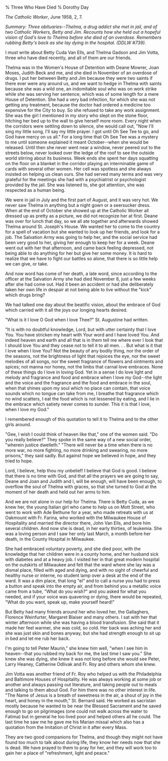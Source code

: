 % Three Who Have Died
% Dorothy Day

*The Catholic Worker*, June 1958, 2, 7.

*Summary: Three obituaries--Thelma, a drug addict she met in jail, and
of two Catholic Workers, Betty and Jim. Recounts how she held out a
hopeful vision of God's love to Thelma before she died of an overdose.
Remembers rubbing Betty's back as she lay dying in the hospital. (DDLW
\#739).*

I must write about Betty Cuda Van Ells, and Thelma Gadson and Jim Votta,
three who have died recently, and all of them are our friends.
 
Thelma was in the Women's House of Detention with Deane Mowrer, Joan
Moses, Judith Beck and me, and she died in November of an overdose of
drugs. I put her between Betty and Jim because they were two saints if
there ever were any around us, and we want to hedge in Thelma with
saints because she was a wild one, an indomitable soul who was on work
strike while she was serving her sentence, which was of some length for
a mere House of Detention. She had a very bad infection, for which she
was not getting any treatment, because the doctor had ordered a medicine
too expensive for the City to buy. So she refused to take any work
assignment. She was the girl I mentioned in my story who slept on the
stone floor, hitching her bed up to the wall to give herself more room.
Every night when the corridors were settling down to silence, she would
call out, "Now I'll sing my little song, I'll say my little prayer. I
got until Oh See Tee to go, and God have mercy on us all." For a long
time that Oh See Tee was a mystery to me until someone explained it
meant October--when she would be released. Until then she never went
near a window, never peered out to the streets below, never looked over
the ledge of the roof to see the outside world stirring about its
business. Week ends she spent her days squatting on the floor on a
blanket in the corridor playing an interminable game of cards with
several other women. Her cell was spotless and she always insisted on
helping us clean ours. She had served many terms and was very grateful
for the meetings she had with a psychiatrist or psychologist provided by
the jail. She was listened to, she got attention, she was respected as a
human being.
 
We were in jail in July and the first part of August, and it was very
hot. We never saw Thelma in anything but a night gown or a seersucker
dress. When at the end of October she showed up at the Catholic Worker
all dressed up as pretty as a picture, we did not recognize her at
first. Deane was over for lunch that day, so we all ate together and
afterwards showed Thelma around St. Joseph's House. We wanted her to
come to the country for a spell of vacation but she wanted to look up
her friends, and look for a job. The Salvation Army was going to help
her, and the social service had been very good to her, giving her enough
to keep her for a week. Deane went out with her that afternoon, and came
back feeling depressed, not being able to do anything for her but give
her some money. It is hard to realize that we have to fight our battles
so alone, that there is so little help we can give, or take.
 
And now word has come of her death, a late word, since according to the
officer at the Salvation Army she had died November 8, just a few weeks
after she had come out. Had it been an accident or had she deliberately
taken her own life in despair at not being able to live without the
"kick" which drugs bring?
 
We had talked one day about the beatific vision, about the embrace of
God which carried with it all the joys our longing hearts desired.
 
"What is it I love O God when I love Thee?" St. Augustine had written.
 
"It is with no doubtful knowledge, Lord, but with utter certainty that
I love You. You have stricken my heart with Your word and I have loved
You. And indeed heaven and earth and all that is in them tell me where
ever I look that I should love You and they cease not to tell it to all
men. . . But what is it that I love when I love You? Not the beauty of
any bodily thing, nor the order of the seasons, not the brightness of
light that rejoices the eye, nor the sweet melodies of all songs, nor
the sweet fragrance of flowers and ointments and spices; not manna nor
honey, not the limbs that carnal love embraces. None of these things do
I love in loving God. Yet in a sense I do love light and melody and
fragrance and food and embrace when I love my God--the light and the
voice and the fragrance and the food and embrace in the soul, when that
shines upon my soul which no place can contain, that voice sounds which
no tongue can take from me, I breathe that fragrance which no wind
scatters, I eat the food which is not lessened by eating, and I lie in
the embrace which satiety never comes to sunder. This it is that I love,
when I love my God."
 
I remembered enough of this quotation to tell it to Thelma and to the
other girls around.
 
"Gee, I wish I could think of heaven like that," one of the women said.
"Do you really believe?" They spoke in the same way of a new social
order, "wherein justice dwelleth." "There will never be a time when
there is no more war, no more fighting, no more drinking and swearing,
no more prisons," they said sadly. But against hope we believed in hope,
and they tried to hope.
 
Lord, I believe, help thou my unbelief! I believe that God is good. I
believe that there is no time with God, and that all the prayers we are
going to say, Deane and Joan and Judith and I, will be enough, will have
been enough, to overflow the soul of Thelma with graces, so that she
turned to God at the moment of her death and held out her arms to him.
 
And we are not alone in our help for Thelma. There is Betty Cuda, as we
knew her, the young Italian girl who came to help us on Mott Street, who
went to work with Ade Bethune for a year, who made retreats with us at
Oakmount with Fr. Farina, who worked with the Milwaukee House of
Hospitality and married the director there, John Van Ells, and bore him
several children. And now she is dead, in her early thirties, of
leukemia. She was a loving person and I saw her only last March, a month
before her death, in the County Hospital in Milwaukee.
 
She had embraced voluntary poverty, and she died poor, with the
knowledge that her children were in a county home, and her husband sick
with diabetes and at a heavy job. I visited her in that great modern
hospital on the outskirts of Milwaukee and felt that the ward where she
lay was a dismal place, filled with aged and dying, and with no sight of
cheerful and healthy nurse or interne, no student lamp over a desk at
the end of the ward. It was a dim place, that long "el" and to call a
nurse you had to press a button and speak into the empty air, and from
behind you a metallic voice came from a tube, "What do you wish?" and
you asked for what you needed, and if your voice was quavering or dying,
there would be repeated, "What do you want, speak up, make yourself
heard!"
 
But Betty had many friends around her who loved her, the Gallaghers,
Florence Weinfurter, Margaret Blaiser and many others. I sat with her
that winter afternoon while she was having a blood transfusion. She said
that it made her feel warmer, she was cold, so cold. Her back was aching
her and she was just skin and bones anyway, but she had strength enough
to sit up in bed and let me rub her back.
 
I'm going to tell Peter Maurin," she knew him well, "when I see him in
heaven--that you rubbed my back for me, the last time I saw you." She
knew she was dying, she knew it was not long before she would see Peter,
Larry Heaney, Catherine Odlivak and Fr. Roy and others whom she knew.
 
Jim Votta was another friend of Fr. Roy who helped us with the
Philadelphia and Baltimore Houses of Hospitality. He was always working
at some job or another and always passing out literature, and taking
people out to meals and talking to them about God. For him there was no
other interest in life. "The Name of Jesus is a breath of sweetness in
the air, a shout of joy in the heart, and honey in the mouth," St.
Bernard said. He worked as sacristan mostly because he wanted to be near
the Blessed Sacrament and he saved enough to go on pilgrimages (one
could not walk across the water to Fatima) but in general he too lived
poor and helped others all he could. The last time he saw me he gave me
his Marian missal which also has a quotation from the Imitation of
Christ in it after every Mass. 
 
They are two good companions for Thelma, and though they might not have
found too much to talk about during life, they know her needs now that
she is dead. We have prayed to them to pray for her, and they will work
too to gain her a place of "refreshment, light and peace."

